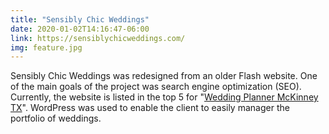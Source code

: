 ```yaml
---
title: "Sensibly Chic Weddings"
date: 2020-01-02T14:16:47-06:00
link: https://sensiblychicweddings.com/
img: feature.jpg
---
```


Sensibly Chic Weddings was redesigned from an older Flash website. One of the main goals of the project was search engine optimization (SEO). Currently, the website is listed in the top 5 for "[Wedding Planner McKinney TX](https://www.google.com/search?q=Wedding+Planner+McKinney+TX)". WordPress was used to enable the client to easily manager the portfolio of weddings.